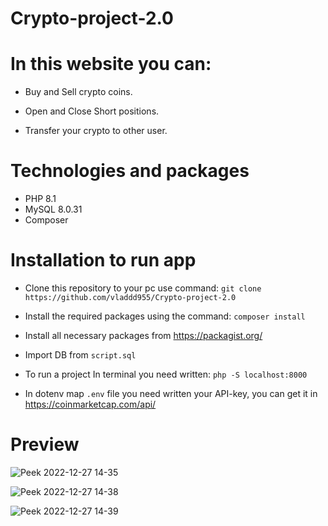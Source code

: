 # Crypto-project-2.0

# In this website you can:

* Buy and Sell crypto coins.

* Open and Close Short positions.

* Transfer your crypto to other user.

# Technologies and packages

* PHP 8.1
* MySQL 8.0.31
* Composer

# Installation to run app

* Clone this repository to your pc use command: `git clone https://github.com/vladdd955/Crypto-project-2.0`

* Install the required packages using the command: `composer install`

* Install all necessary packages from https://packagist.org/

* Import DB from `script.sql`

* To run a project In terminal you need written: `php -S localhost:8000`

* In dotenv map `.env` file you need written your API-key, you can get it in  https://coinmarketcap.com/api/

# Preview 
![Peek 2022-12-27 14-35](https://user-images.githubusercontent.com/74567141/209674125-fdd37333-d9f7-4698-8576-22be366a490a.gif)


![Peek 2022-12-27 14-38](https://user-images.githubusercontent.com/74567141/209674141-0720f639-8b44-4cd6-8342-aef0994714e7.gif)


![Peek 2022-12-27 14-39](https://user-images.githubusercontent.com/74567141/209674153-d4ed50ed-4618-4160-8858-d769f53e00c6.gif)

